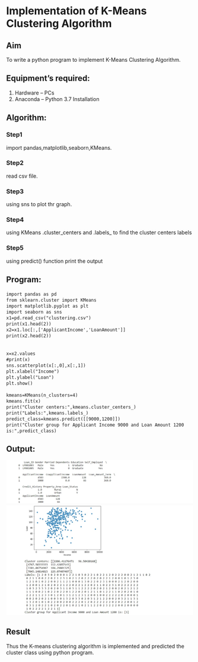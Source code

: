 # Implementation of K-Means Clustering Algorithm
## Aim
To write a python program to implement K-Means Clustering Algorithm.
## Equipment’s required:
1.	Hardware – PCs
2.	Anaconda – Python 3.7 Installation

## Algorithm:

### Step1
import pandas,matplotlib,seaborn,KMeans.
### Step2
read csv file.
### Step3
using sns to plot thr graph.
### Step4
using KMeans .cluster_centers and .labels_ to find the cluster centers labels
### Step5
using predict() function print the output
## Program:
```
import pandas as pd
from sklearn.cluster import KMeans
import matplotlib.pyplot as plt
import seaborn as sns
x1=pd.read_csv("clustering.csv")
print(x1.head(2))
x2=x1.loc[:,['ApplicantIncome','LoanAmount']]
print(x2.head(2))


x=x2.values
#print(x)
sns.scatterplot(x[:,0],x[:,1])
plt.xlabel("Income")
plt.ylabel("Loan")
plt.show()

kmeans=KMeans(n_clusters=4)
kmeans.fit(x)
print("Cluster centers:",kmeans.cluster_centers_)
print("Labels:",kmeans.labels_)
predict_class=kmeans.predict([[9000,1200]])
print("Cluster group for Applicant Income 9000 and Loan Amount 1200 is:",predict_class)

```
## Output:
![output](./output.jpg)
![output](./output1.jpg)

## Result
Thus the K-means clustering algorithm is implemented and predicted the cluster class using python program.